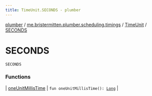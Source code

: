 ```yaml
---
title: TimeUnit.SECONDS - plumber
---
```


[plumber](../../../index.html) / [me.bristermitten.plumber.scheduling.timings](../../index.html) / [TimeUnit](../index.html) / [SECONDS](./index.html)

# SECONDS

`SECONDS`

### Functions

| [oneUnitMillisTime](one-unit-millis-time.html) | `fun oneUnitMillisTime(): `[`Long`](https://kotlinlang.org/api/latest/jvm/stdlib/kotlin/-long/index.html) |

